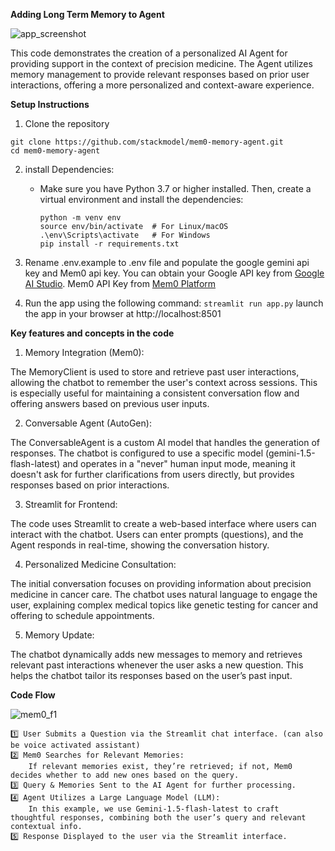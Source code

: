 **Adding Long Term Memory to Agent**  

![app_screenshot](https://github.com/user-attachments/assets/bb7d2a06-b97e-4a42-aa6c-e7866f5e66ac)

This code demonstrates the creation of a personalized AI Agent for providing support in the context of precision medicine. The Agent utilizes memory management to provide relevant responses based on prior user interactions, offering a more personalized and context-aware experience.

**Setup Instructions**

1. Clone the repository
```
git clone https://github.com/stackmodel/mem0-memory-agent.git
cd mem0-memory-agent
```
2. install Dependencies:

    - Make sure you have Python 3.7 or higher installed. Then, create a virtual environment and install the dependencies:
      
      ```
      python -m venv env
      source env/bin/activate  # For Linux/macOS
      .\env\Scripts\activate   # For Windows
      pip install -r requirements.txt
      ```
3. Rename .env.example to .env file and populate the google gemini api key and Mem0 api key.
   You can obtain your
    Google API key from [Google AI Studio](https://aistudio.google.com/app/apikey).
    Mem0 API Key from [Mem0 Platform](https://app.mem0.ai/login)
   

4. Run the app using the following command: ```streamlit run app.py```
   launch the app in your browser at http://localhost:8501


**Key features and concepts in the code**

1. Memory Integration (Mem0):

The MemoryClient is used to store and retrieve past user interactions, allowing the chatbot to remember the user's context across sessions.
This is especially useful for maintaining a consistent conversation flow and offering answers based on previous user inputs.

2. Conversable Agent (AutoGen):

The ConversableAgent is a custom AI model that handles the generation of responses. The chatbot is configured to use a specific model (gemini-1.5-flash-latest) and operates in a "never" human input mode, meaning it doesn't ask for further clarifications from users directly, but provides responses based on prior interactions.

3. Streamlit for Frontend:

The code uses Streamlit to create a web-based interface where users can interact with the chatbot.
Users can enter prompts (questions), and the Agent responds in real-time, showing the conversation history.

4. Personalized Medicine Consultation:

The initial conversation focuses on providing information about precision medicine in cancer care. The chatbot uses natural language to engage the user, explaining complex medical topics like genetic testing for cancer and offering to schedule appointments.

5. Memory Update:

The chatbot dynamically adds new messages to memory and retrieves relevant past interactions whenever the user asks a new question. This helps the chatbot tailor its responses based on the user’s past input.

**Code Flow**

![mem0_f1](https://github.com/user-attachments/assets/e0e2c34c-9af9-4937-a68e-9ca818cd834d)

    1️⃣ User Submits a Question via the Streamlit chat interface. (can also be voice activated assistant)
    2️⃣ Mem0 Searches for Relevant Memories:
        If relevant memories exist, they’re retrieved; if not, Mem0 decides whether to add new ones based on the query.
    3️⃣ Query & Memories Sent to the AI Agent for further processing.
    4️⃣ Agent Utilizes a Large Language Model (LLM):
        In this example, we use Gemini-1.5-flash-latest to craft thoughtful responses, combining both the user’s query and relevant                  contextual info.
    5️⃣ Response Displayed to the user via the Streamlit interface.
